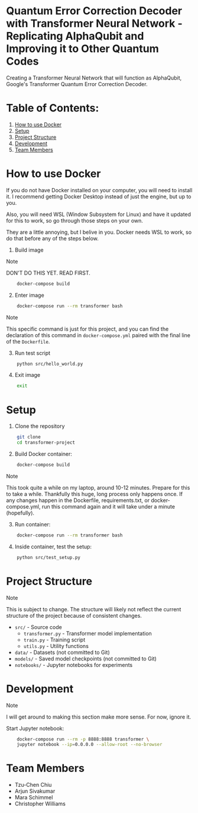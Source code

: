 # Quantum Error Correction Decoder with Transformer Neural Network - Replicating AlphaQubit and Improving it to Other Quantum Codes

Creating a Transformer Neural Network that will function as AlphaQubit, Google's Transformer Quantum Error Correction Decoder.

# Table of Contents:
1. [How to use Docker](#how-to-use-docker)
2. [Setup](#setup)
3. [Project Structure](#project-structure)
4. [Development](#development)
5. [Team Members](#team-members)

# How to use Docker
If you do not have Docker installed on your computer, you will need to install it. I recommend getting Docker Desktop instead of just the engine, but up to you.

Also, you will need WSL (Window Subsystem for Linux) and have it updated for this to work, so go through those steps on your own.

They are a little annoying, but I belive in you. Docker needs WSL to work, so do that before any of the steps below.

1. Build image
> [!NOTE]
> DON'T DO THIS YET. READ FIRST.
```bash
    docker-compose build
```

2. Enter image
```bash
    docker-compose run --rm transformer bash
```
> [!NOTE]
> This specific command is just for this project, and you can find the declaration of this command in `docker-compose.yml` paired with the final line of the `Dockerfile`.

3. Run test script
```bash
    python src/hello_world.py
```

4. Exit image
```bash
    exit
```

# Setup

1. Clone the repository
```bash
    git clone
    cd transformer-project
```

2. Build Docker container:
```bash
    docker-compose build
```
> [!NOTE]
> This took quite a while on my laptop, around 10-12 minutes. Prepare for this to take a while. Thankfully this huge, long process only happens once. If any changes happen in the Dockerfile, requirements.txt, or docker-compose.yml, run this command again and it will take under a minute (hopefully).

3. Run container:
```bash
    docker-compose run --rm transformer bash
```

4. Inside container, test the setup:
```bash
    python src/test_setup.py
```

# Project Structure

> [!NOTE]
> This is subject to change. The structure will likely not reflect the current structure of the project because of consistent changes.

- `src/` - Source code
  - `transformer.py` - Transformer model implementation
  - `train.py` - Training script
  - `utils.py` - Utility functions
- `data/` - Datasets (not committed to Git)
- `models/` - Saved model checkpoints (not committed to Git)
- `notebooks/` - Jupyter notebooks for experiments

# Development

> [!NOTE]
> I will get around to making this section make more sense. For now, ignore it.

Start Jupyter notebook:
```bash
    docker-compose run --rm -p 8888:8888 transformer \
    jupyter notebook --ip=0.0.0.0 --allow-root --no-browser
```

# Team Members
- Tzu-Chen Chiu
- Arjun Sivakumar
- Mara Schimmel
- Christopher Williams
